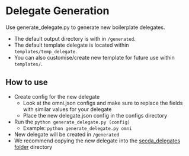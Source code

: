 # Delegate Generation

Use generate_delegate.py to generate new boilerplate delegates.
- The default output directory is with in ```/generated```.
- The default template delegate is located within ```templates/temp_delegate```.
- You can also customise/create new template for future use within ```templates/```.



## How to use
* Create config for the new delegate
  * Look at the omni.json configs and make sure to replace the fields with similar values for your delegate
  * Place the new delegate.json config in the configs directory
* Run the ```python generate_delegate.py (config)```
  * Example: ```python generate_delegate.py omni```
* New delegate will be created in ```/generated```
* We recommend copying the new delegate into the [secda_delegates folder](../secda_delegates/) directory
  